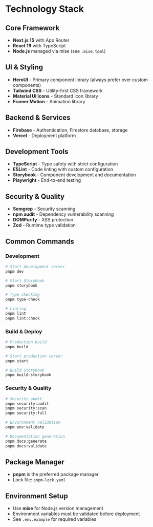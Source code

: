 # Technology Stack

## Core Framework

- **Next.js 15** with App Router
- **React 19** with TypeScript
- **Node.js** managed via mise (see `.mise.toml`)

## UI & Styling

- **HeroUI** - Primary component library (always prefer over custom components)
- **Tailwind CSS** - Utility-first CSS framework
- **Material UI Icons** - Standard icon library
- **Framer Motion** - Animation library

## Backend & Services

- **Firebase** - Authentication, Firestore database, storage
- **Vercel** - Deployment platform

## Development Tools

- **TypeScript** - Type safety with strict configuration
- **ESLint** - Code linting with custom configuration
- **Storybook** - Component development and documentation
- **Playwright** - End-to-end testing

## Security & Quality

- **Semgrep** - Security scanning
- **npm audit** - Dependency vulnerability scanning
- **DOMPurify** - XSS protection
- **Zod** - Runtime type validation

## Common Commands

### Development

```bash
# Start development server
pnpm dev

# Start Storybook
pnpm storybook

# Type checking
pnpm type-check

# Linting
pnpm lint
pnpm lint:check
```

### Build & Deploy

```bash
# Production build
pnpm build

# Start production server
pnpm start

# Build Storybook
pnpm build-storybook
```

### Security & Quality

```bash
# Security audit
pnpm security:audit
pnpm security:scan
pnpm security:full

# Environment validation
pnpm env:validate

# Documentation generation
pnpm docs:generate
pnpm docs:validate
```

## Package Manager

- **pnpm** is the preferred package manager
- Lock file: `pnpm-lock.yaml`

## Environment Setup

- Use **mise** for Node.js version management
- Environment variables must be validated before deployment
- See `.env.example` for required variables
